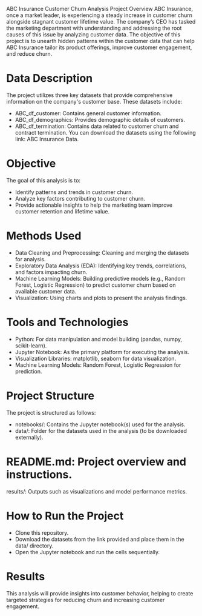 ABC Insurance Customer Churn Analysis
Project Overview
ABC Insurance, once a market leader, is experiencing a steady increase in customer churn alongside stagnant customer lifetime value. The company’s CEO has tasked the marketing department with understanding and addressing the root causes of this issue by analyzing customer data. The objective of this project is to unearth hidden patterns within the customer data that can help ABC Insurance tailor its product offerings, improve customer engagement, and reduce churn.

# Data Description
The project utilizes three key datasets that provide comprehensive information on the company's customer base. These datasets include:
- ABC_df_customer: Contains general customer information.
- ABC_df_demographics: Provides demographic details of customers.
- ABC_df_termination: Contains data related to customer churn and contract termination.
You can download the datasets using the following link: ABC Insurance Data.
# Objective
The goal of this analysis is to:

- Identify patterns and trends in customer churn.
- Analyze key factors contributing to customer churn.
- Provide actionable insights to help the marketing team improve customer retention and lifetime value.
# Methods Used
- Data Cleaning and Preprocessing: Cleaning and merging the datasets for analysis.
- Exploratory Data Analysis (EDA): Identifying key trends, correlations, and factors impacting churn.
- Machine Learning Models: Building predictive models (e.g., Random Forest, Logistic Regression) to predict customer churn based on available customer data.
- Visualization: Using charts and plots to present the analysis findings.
# Tools and Technologies
- Python: For data manipulation and model building (pandas, numpy, scikit-learn).
- Jupyter Notebook: As the primary platform for executing the analysis.
- Visualization Libraries: matplotlib, seaborn for data visualization.
- Machine Learning Models: Random Forest, Logistic Regression for prediction.

# Project Structure
The project is structured as follows:
- notebooks/: Contains the Jupyter notebook(s) used for the analysis.
- data/: Folder for the datasets used in the analysis (to be downloaded externally).

# README.md: Project overview and instructions.
results/: Outputs such as visualizations and model performance metrics.

# How to Run the Project
- Clone this repository.
- Download the datasets from the link provided and place them in the data/ directory.
- Open the Jupyter notebook and run the cells sequentially.
# Results
This analysis will provide insights into customer behavior, helping to create targeted strategies for reducing churn and increasing customer engagement.
